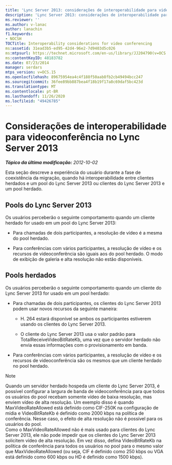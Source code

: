 ```yaml
---
title: 'Lync Server 2013: considerações de interoperabilidade para videoconferência'
description: 'Lync Server 2013: considerações de interoperabilidade para videoconferências.'
ms.reviewer: ''
ms.author: v-lanac
author: lanachin
f1.keywords:
- NOCSH
TOCTitle: Interoperability considerations for video conferencing
ms:assetid: 31ead3b5-ed95-42d4-96e2-7d9403d5c026
ms:mtpsurl: https://technet.microsoft.com/en-us/library/JJ204790(v=OCS.15)
ms:contentKeyID: 48183782
ms.date: 07/23/2014
manager: serdars
mtps_version: v=OCS.15
ms.openlocfilehash: 89675954ea4c4f188f50aab8fb2cb49494bcc247
ms.sourcegitcommit: 36fee89bb887bea4f18b19f17a8c69daf5bc423d
ms.translationtype: MT
ms.contentlocale: pt-BR
ms.lasthandoff: 11/26/2020
ms.locfileid: "49426785"
---
```

# <a name="interoperability-considerations-for-video-conferencing-in-lync-server-2013"></a>Considerações de interoperabilidade para videoconferência no Lync Server 2013

<div data-xmlns="http://www.w3.org/1999/xhtml">

<div class="topic" data-xmlns="http://www.w3.org/1999/xhtml" data-msxsl="urn:schemas-microsoft-com:xslt" data-cs="https://msdn.microsoft.com/">

<div data-asp="https://msdn2.microsoft.com/asp">



</div>

<div id="mainSection">

<div id="mainBody">

<span> </span>

_**Tópico da última modificação:** 2012-10-02_

Esta seção descreve a experiência do usuário durante a fase de coexistência da migração, quando há interoperabilidade entre clientes herdados e um pool do Lync Server 2013 ou clientes do Lync Server 2013 e um pool herdado.

<div>

## <a name="lync-server-2013-pools"></a>Pools do Lync Server 2013

Os usuários perceberão o seguinte comportamento quando um cliente herdado for usado em um pool do Lync Server 2013:

  - Para chamadas de dois participantes, a resolução de vídeo é a mesma do pool herdado.

  - Para conferências com vários participantes, a resolução de vídeo e os recursos de videoconferência são iguais aos do pool herdado. O modo de exibição de galeria e alta resolução não estão disponíveis.

</div>

<div>

## <a name="legacy-pools"></a>Pools herdados

Os usuários perceberão o seguinte comportamento quando um cliente do Lync Server 2013 for usado em um pool herdado:

  - Para chamadas de dois participantes, os clientes do Lync Server 2013 podem usar novos recursos da seguinte maneira:
    
      - H. 264 estará disponível se ambos os participantes estiverem usando os clientes do Lync Server 2013.
    
      - O cliente do Lync Server 2013 usa o valor padrão para TotalReceiveVideoBitRateKb, uma vez que o servidor herdado não envia essas informações com o provisionamento em banda.

  - Para conferências com vários participantes, a resolução de vídeo e os recursos de videoconferência são os mesmos que um cliente herdado no pool herdado.

<div>


> [!NOTE]  
> Quando um servidor herdado hospeda um cliente do Lync Server 2013, é possível configurar a largura de banda de videoconferência para que todos os usuários do pool recebam somente vídeo de baixa resolução, mas enviem vídeo de alta resolução. Um exemplo disso é quando MaxVideoRateAllowed está definido como CIF-250K na configuração de mídia e VideoBitRateKb é definido como 2000 kbps na política de conferência. Nesse caso, o efeito de alta resolução não é possível para os usuários do pool.<BR>Como o MaxVideoRateAllowed não é mais usado para clientes do Lync Server 2013, ele não pode impedir que os clientes do Lync Server 2013 solicitem vídeo de alta resolução. Em vez disso, defina VideoBitRateKb na política de conferência para todos os usuários no pool para o mesmo valor que MaxVideoRateAllowed (ou seja, CIF é definido como 250 kbps ou VGA está definido como 600 kbps ou HD é definido como 1500 kbps).



</div>

</div>

</div>

<span> </span>

</div>

</div>

</div>

